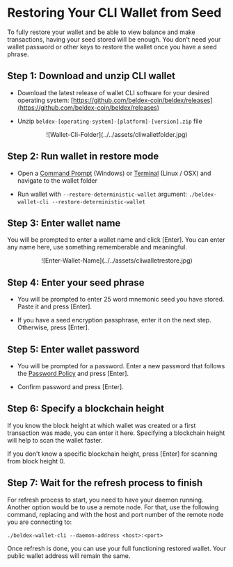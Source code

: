 # Restoring Your CLI Wallet from Seed

To fully restore your wallet and be able to view balance and make transactions, having your seed stored will be enough. You don't need your wallet password or other keys to restore the wallet once you have a seed phrase.

## Step 1: Download and unzip CLI wallet

- Download the latest release of wallet CLI software for your desired operating system: [https://github.com/beldex-coin/beldex/releases](https://github.com/beldex-coin/beldex/releases)

- Unzip  `beldex-[operating-system]-[platform]-[version].zip` file

<center>![Wallet-Cli-Folder](../../assets/cliwalletfolder.jpg)</center>

## Step 2: Run wallet in restore mode

- Open a [Command Prompt](https://en.wikipedia.org/wiki/Cmd.exe) (Windows) or [Terminal](https://en.wikipedia.org/wiki/Terminal_emulator) (Linux / OSX) and navigate to the wallet folder

- Run wallet with `--restore-deterministic-wallet`  argument:
`./beldex-wallet-cli --restore-deterministic-wallet`

## Step 3: Enter wallet name

You will be prompted to enter a wallet name and click [Enter]. You can enter any name here, use something rememberable and meaningful.

<center>![Enter-Wallet-Name](../../assets/cliwalletrestore.jpg)</center>

## Step 4: Enter your seed phrase

- You will be prompted to enter 25 word mnemonic seed you have stored. Paste it and press [Enter]. 

- If you have a seed encryption passphrase, enter it on the next step. Otherwise, press [Enter].

## Step 5: Enter wallet password

- You will be prompted for a password. Enter a new password that follows the [Password Policy](https://en.wikipedia.org/wiki/Password_policy) and press [Enter].

- Confirm password and press [Enter].

## Step 6: Specify a blockchain height

If you know the block height at which wallet was created or a first transaction was made, you can enter it here. Specifying a blockchain height will help to scan the wallet faster.

If you don't know a specific blockchain height, press [Enter] for scanning from block height 0.

## Step 7: Wait for the refresh process to finish

For refresh process to start, you need to have your daemon running. Another option would be to use a remote node. For that, use the following command, replacing <host> and <port> with the host and port number of the remote node you are connecting to:
	
```
./beldex-wallet-cli --daemon-address <host>:<port>
```

Once refresh is done, you can use your full functioning restored wallet. Your public wallet address will remain the same.
